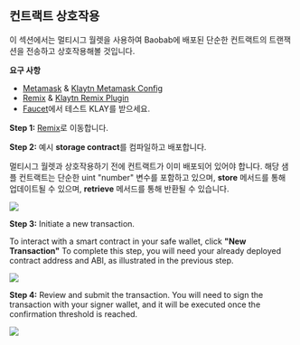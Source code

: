 ## 컨트랙트 상호작용<a id="Contract Interaction"></a>

이 섹션에서는 멀티시그 월렛을 사용하여 Baobab에 배포된 단순한 컨트랙트의 트랜잭션을 전송하고 상호작용해볼 것입니다.

**요구 사항**
* [Metamask](https://metamask.io/download/) & [Klaytn Metamask Config](https://docs.klaytn.foundation/dapp/tutorials/connecting-metamask#send-klay)
* [Remix](https://remix.ethereum.org/) & [Klaytn Remix Plugin](https://klaytn.foundation/using-klaytn-plugin-on-remix/)
* [Faucet](https://baobab.wallet.klaytn.foundation/faucet)에서 테스트 KLAY를 받으세요.

**Step 1:** [Remix](https://remix.ethereum.org/)로 이동합니다.

**Step 2:** 예시 **storage contract**를 컴파일하고 배포합니다.

멀티시그 월렛과 상호작용하기 전에 컨트랙트가 이미 배포되어 있어야 합니다. 해당 샘플 컨트랙트는 단순한 uint "number" 변수를 포함하고 있으며, **store** 메서드를 통해 업데이트될 수 있으며, **retrieve** 메서드를 통해 반환될 수 있습니다.

![](../img/klaytn-safe/12_remixDep.gif)

**Step 3:** Initiate a new transaction.

To interact with a smart contract in your safe wallet, click **"New Transaction"** To complete this step, you will need your already deployed contract address and ABI, as illustrated in the previous step.

![](../img/klaytn-safe/13_contractInit.gif)

**Step 4:** Review and submit the transaction. You will need to sign the transaction with your signer wallet, and it will be executed once the confirmation threshold is reached.

![](../img/klaytn-safe/14_contractExec.gif)